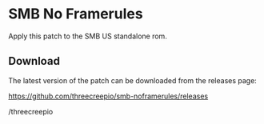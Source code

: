 # SMB No Framerules

Apply this patch to the SMB US standalone rom.

Download
--------

The latest version of the patch can be downloaded from the releases page:

https://github.com/threecreepio/smb-noframerules/releases


/threecreepio
